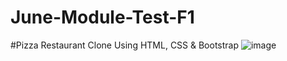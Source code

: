 # June-Module-Test-F1

#Pizza Restaurant Clone Using HTML, CSS & Bootstrap
![image](https://github.com/Shibasish3210/June-Module-Test-F1/assets/111530472/11c5f7bf-0239-4db8-b5ad-3300302e848e)
